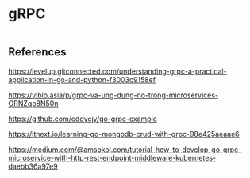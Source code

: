 # gRPC

```

```

## References

https://levelup.gitconnected.com/understanding-grpc-a-practical-application-in-go-and-python-f3003c9158ef

https://viblo.asia/p/grpc-va-ung-dung-no-trong-microservices-ORNZqo8N50n

https://github.com/eddycjy/go-grpc-example

https://itnext.io/learning-go-mongodb-crud-with-grpc-98e425aeaae6

https://medium.com/@amsokol.com/tutorial-how-to-develop-go-grpc-microservice-with-http-rest-endpoint-middleware-kubernetes-daebb36a97e9